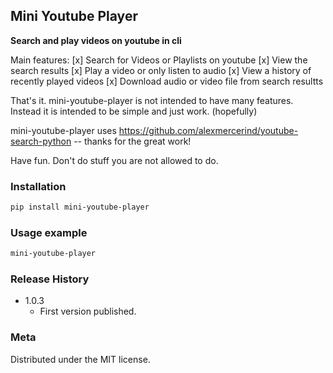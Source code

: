 ## Mini Youtube Player

**Search and play videos on youtube in cli**

Main features:
[x] Search for Videos or Playlists on youtube
[x] View the search results
[x] Play a video or only listen to audio
[x] View a history of recently played videos
[x] Download audio or video file from search resultts

That's it. mini-youtube-player is not intended to have many features.
Instead it is intended to be simple and just work. (hopefully)

mini-youtube-player uses https://github.com/alexmercerind/youtube-search-python -- thanks for the great work!

Have fun.
Don't do stuff you are not allowed to do.

### Installation

```sh
pip install mini-youtube-player
```

### Usage example

```sh
mini-youtube-player
```

### Release History

* 1.0.3
    * First version published.

### Meta

Distributed under the MIT license.
